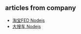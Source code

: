 ## articles from company

- [淘宝FED Nodejs](http://taobaofed.org/categories/Node-js/)
- [大搜车 Nodejs](http://taobaofed.org/categories/Node-js/)